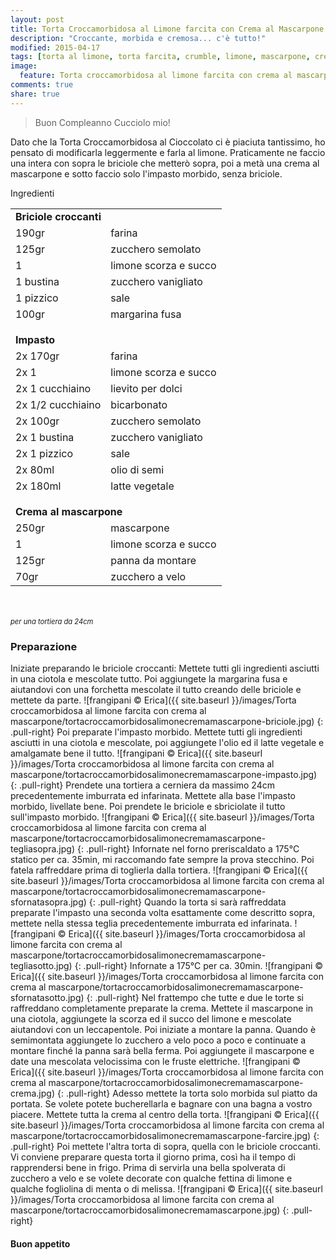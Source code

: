```yaml
---
layout: post
title: Torta Croccamorbidosa al Limone farcita con Crema al Mascarpone
description: "Croccante, morbida e cremosa... c'è tutto!"
modified: 2015-04-17
tags: [torta al limone, torta farcita, crumble, limone, mascarpone, crema al mascarpone]
image:
  feature: Torta croccamorbidosa al limone farcita con crema al mascarpone/tortacroccamorbidosalimonecremamascarpone-header.jpg
comments: true
share: true
---
```


> Buon Compleanno Cucciolo mio!

Dato che la Torta Croccamorbidosa al Cioccolato ci è piaciuta tantissimo, ho pensato di modificarla leggermente e farla al limone. Praticamente ne faccio una intera con sopra le briciole che metterò sopra, poi a metà una crema al mascarpone e sotto faccio solo l'impasto morbido, senza briciole.


<div class="ingredients">
  <div class="ingredients-title">Ingredienti</div>
  <table>
    <tbody>
      <tr>
        <td colspan="2"><b>Briciole croccanti</b></td>
      </tr>
      <tr>
        <td>190gr</td>
        <td>farina</td>
      </tr>
      <tr>
        <td>125gr</td>
        <td>zucchero semolato</td>
      </tr>
      <tr>
        <td>1</td>
        <td>limone scorza e succo</td>
      </tr>
      <tr>
        <td>1 bustina</td>
        <td>zucchero vanigliato</td>
      </tr>
      <tr>
        <td>1 pizzico</td>
        <td>sale</td>
      </tr>
      <tr>
        <td>100gr</td>
        <td>margarina fusa</td>
      </tr>
      <tr style="height: 15px;"></tr>
      <tr>          
        <td colspan="2"><b>Impasto</b></td>
      </tr>
      <tr>
        <td>2x 170gr</td>
        <td>farina</td>
      </tr>
      <tr>
        <td>2x 1</td>
        <td>limone scorza e succo</td>
      </tr>
      <tr>
        <td>2x 1 cucchiaino</td>
        <td>lievito per dolci</td>
      </tr>
      <tr>
        <td>2x 1/2 cucchiaino</td>
        <td>bicarbonato</td>
      </tr>
      <tr>
        <td>2x 100gr</td>
        <td>zucchero semolato</td>
      </tr>
      <tr>
        <td>2x 1 bustina</td>
        <td>zucchero vanigliato</td>
      </tr>
      <tr>
        <td>2x 1 pizzico</td>
        <td>sale</td>
      </tr>
      <tr>
        <td>2x 80ml</td>
        <td>olio di semi</td>
      </tr>
      <tr>
        <td>2x 180ml</td>
        <td>latte vegetale</td>  
      </tr>
      <tr style="height: 15px;"></tr>
      <tr>          
        <td colspan="2"><b>Crema al mascarpone</b></td>
      </tr>
      <tr>
        <td>250gr</td>
        <td>mascarpone</td>
      </tr>
      <tr>
        <td>1</td>
        <td>limone scorza e succo</td>
      </tr>
      <tr>
        <td>125gr</td>
        <td>panna da montare</td>
      </tr>
      <tr>
        <td>70gr</td>
        <td>zucchero a velo</td> 
      </tr>
    </tbody>
  </table>
  <br></br>
  <i class="pull-right" style="font-size: 80%;">per una tortiera da 24cm</i>
</div>


<h3>
  <font color="grey">
    <i class="icon-cogs"></i>
  </font> Preparazione
</h3>

Iniziate preparando le briciole croccanti: Mettete tutti gli ingredienti asciutti in una ciotola e mescolate tutto. Poi aggiungete la margarina fusa e aiutandovi con una forchetta mescolate il tutto creando delle briciole e mettete da parte.
![frangipani © Erica]({{ site.baseurl }}/images/Torta croccamorbidosa al limone farcita con crema al mascarpone/tortacroccamorbidosalimonecremamascarpone-briciole.jpg)
{: .pull-right}
Poi preparate l'impasto morbido. Mettete tutti gli ingredienti asciutti in una ciotola e mescolate, poi aggiungete l'olio ed il latte vegetale e amalgamate bene il tutto.
![frangipani © Erica]({{ site.baseurl }}/images/Torta croccamorbidosa al limone farcita con crema al mascarpone/tortacroccamorbidosalimonecremamascarpone-impasto.jpg)
{: .pull-right}
Prendete una tortiera a cerniera da massimo 24cm precedentemente imburrata ed infarinata. Mettete alla base l'impasto morbido, livellate bene. Poi prendete le briciole e sbriciolate il tutto sull'impasto morbido.
![frangipani © Erica]({{ site.baseurl }}/images/Torta croccamorbidosa al limone farcita con crema al mascarpone/tortacroccamorbidosalimonecremamascarpone-tegliasopra.jpg)
{: .pull-right}
Infornate nel forno preriscaldato a 175°C statico per ca. 35min, mi raccomando fate sempre la prova stecchino. Poi fatela raffreddare prima di toglierla dalla tortiera.
![frangipani © Erica]({{ site.baseurl }}/images/Torta croccamorbidosa al limone farcita con crema al mascarpone/tortacroccamorbidosalimonecremamascarpone-sfornatasopra.jpg)
{: .pull-right}
Quando la torta si sarà raffreddata preparate l'impasto una seconda volta esattamente come descritto sopra, mettete nella stessa teglia precedentemente imburrata ed infarinata.
![frangipani © Erica]({{ site.baseurl }}/images/Torta croccamorbidosa al limone farcita con crema al mascarpone/tortacroccamorbidosalimonecremamascarpone-tegliasotto.jpg)
{: .pull-right}
Infornate a 175°C per ca. 30min.
![frangipani © Erica]({{ site.baseurl }}/images/Torta croccamorbidosa al limone farcita con crema al mascarpone/tortacroccamorbidosalimonecremamascarpone-sfornatasotto.jpg)
{: .pull-right}
Nel frattempo che tutte e due le torte si raffreddano completamente preparate la crema. Mettete il mascarpone in una ciotola, aggiungete la scorza ed il succo del limone e mescolate aiutandovi con un leccapentole. Poi iniziate a montare la panna. Quando è semimontata aggiungete lo zucchero a velo poco a poco e continuate a montare finché la panna sarà bella ferma. Poi aggiungete il mascarpone e date una mescolata velocissima con le fruste elettriche.
![frangipani © Erica]({{ site.baseurl }}/images/Torta croccamorbidosa al limone farcita con crema al mascarpone/tortacroccamorbidosalimonecremamascarpone-crema.jpg)
{: .pull-right}
Adesso mettete la torta solo morbida sul piatto da portata. Se volete potete bucherellarla e bagnare con una bagna a vostro piacere. Mettete tutta la crema al centro della torta.
![frangipani © Erica]({{ site.baseurl }}/images/Torta croccamorbidosa al limone farcita con crema al mascarpone/tortacroccamorbidosalimonecremamascarpone-farcire.jpg)
{: .pull-right}
Poi mettete l'altra torta di sopra, quella con le briciole croccanti. Vi conviene preparare questa torta il giorno prima, così ha il tempo di rapprendersi bene in frigo. Prima di servirla una bella spolverata di zucchero a velo e se volete decorate con qualche fettina di limone e qualche fogliolina di menta o di melissa.
![frangipani © Erica]({{ site.baseurl }}/images/Torta croccamorbidosa al limone farcita con crema al mascarpone/tortacroccamorbidosalimonecremamascarpone.jpg)
{: .pull-right}


<h4>Buon appetito
  <font color="red">
    <i class="icon-smile"></i>
  </font>
</h4>
